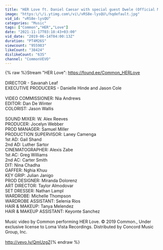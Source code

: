 ```yaml
---
title: "HER Love ft. Daniel Caesar with special guest Dwele (Official Music Video)"
image: "https:\/\/i.ytimg.com\/vi\/vRS8e-lysQU\/hqdefault.jpg"
vid_id: "vRS8e-lysQU"
categories: "Music"
tags: ["Common","HER","Love"]
date: "2021-11-17T03:18:43+03:00"
vid_date: "2019-06-14T04:00:13Z"
duration: "PT4M26S"
viewcount: "955983"
likeCount: "38424"
dislikeCount: "635"
channel: "CommonVEVO"
---
```

{% raw %}Stream &quot;HER Love&quot;: <a rel="nofollow" target="blank" href="https://found.ee/Common_HERLove">https://found.ee/Common_HERLove</a><br /><br />DIRECTOR - Savanah Leaf<br />EXECUTIVE PRODUCERS - Danielle Hinde and Jason Cole<br /><br />VIDEO COMMISSIONER: Nia Andrews<br />EDITOR: Dan De Winter <br />COLORIST: Jason Wallis <br /><br />SOUND MIXER: W. Alex Reeves<br />PRODUCER: Jocelyn Webber<br />PROD MANAGER: Samuel Miller<br />PRODUCTION SUPERVISOR: Laney Camenga<br />1st AD: Gail Shand<br />2nd AD: Luther Sartor<br />CINEMATOGRAPHER: Alexis Zabe<br />1st AC: Greg Williams<br />2nd AC: Carter Smith<br />DIT: Nina Chadha<br />GAFFER: Nghia Khuu<br />KEY GRIP: Julian Janigo<br />PROD DESIGNER: Miranda Dolorenz<br />ART DIRECTOR: Taylor Almodovar<br />SET DRESSER: Nathan Lampl<br />WARDROBE: Michelle Thompson<br />WARDROBE ASSISTANT: Selenia Rios<br />HAIR &amp; MAKEUP: Tanya Melendez<br />HAIR &amp; MAKEUP ASSISTANT: Keyonte Sanchez<br /><br />Music video by Common performing HER Love. © 2019 Common., Under exclusive license to Loma Vista Recordings. Distributed by Concord Music Group, Inc.<br /><br /><a rel="nofollow" target="blank" href="http://vevo.ly/QmUzgZ">http://vevo.ly/QmUzgZ</a>{% endraw %}
